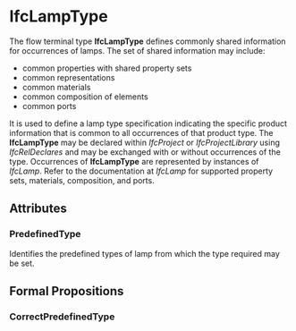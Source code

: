 # IfcLampType

The flow terminal type **IfcLampType** defines commonly shared information for occurrences of lamps. The set of shared information may include:

* common properties with shared property sets
* common representations
* common materials
* common composition of elements
* common ports

It is used to define a lamp type specification indicating the specific product information that is common to all occurrences of that product type. The **IfcLampType** may be declared within _IfcProject_ or _IfcProjectLibrary_ using _IfcRelDeclares_ and may be exchanged with or without occurrences of the type. Occurrences of **IfcLampType** are represented by instances of _IfcLamp_. Refer to the documentation at _IfcLamp_ for supported property sets, materials, composition, and ports.

## Attributes

### PredefinedType
Identifies the predefined types of lamp from which the type required may be set.

## Formal Propositions

### CorrectPredefinedType


